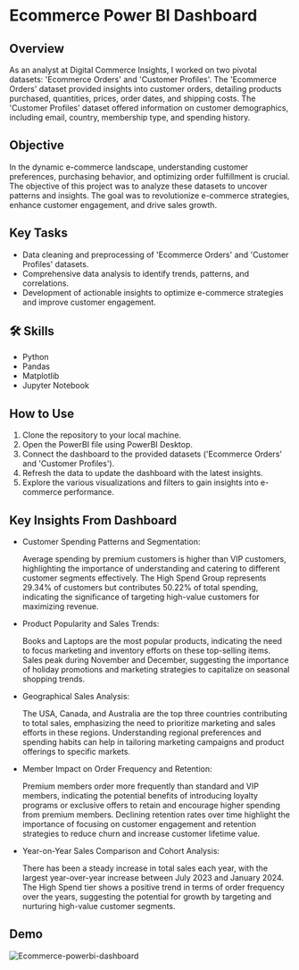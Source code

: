 
# Ecommerce Power BI Dashboard

## Overview
As an analyst at Digital Commerce Insights, I worked on two pivotal datasets: 'Ecommerce Orders' and 'Customer Profiles'. The 'Ecommerce Orders' dataset provided insights into customer orders, detailing products purchased, quantities, prices, order dates, and shipping costs. The 'Customer Profiles' dataset offered information on customer demographics, including email, country, membership type, and spending history.

## Objective
In the dynamic e-commerce landscape, understanding customer preferences, purchasing behavior, and optimizing order fulfillment is crucial. The objective of this project was to analyze these datasets to uncover patterns and insights. The goal was to revolutionize e-commerce strategies, enhance customer engagement, and drive sales growth.

## Key Tasks
- Data cleaning and preprocessing of 'Ecommerce Orders' and 'Customer Profiles' datasets.
- Comprehensive data analysis to identify trends, patterns, and correlations.
- Development of actionable insights to optimize e-commerce strategies and improve customer engagement.






## 🛠 Skills
- Python
- Pandas
- Matplotlib
- Jupyter Notebook


## How to Use
1. Clone the repository to your local machine.
2. Open the PowerBI file using PowerBI Desktop.
3. Connect the dashboard to the provided datasets ('Ecommerce Orders' and 'Customer Profiles').
4. Refresh the data to update the dashboard with the latest insights.
5. Explore the various visualizations and filters to gain insights into e-commerce performance.
    
## Key Insights From Dashboard

- Customer Spending Patterns and Segmentation:

    Average spending by premium customers is higher than VIP    customers, highlighting the importance of understanding and catering to different customer segments effectively.
    The High Spend Group represents 29.34% of customers but contributes 50.22% of total spending, indicating the significance of targeting high-value customers for maximizing revenue.

- Product Popularity and Sales Trends:

    Books and Laptops are the most popular products, indicating the need to focus marketing and inventory efforts on these top-selling items.
    Sales peak during November and December, suggesting the importance of holiday promotions and marketing strategies to capitalize on seasonal shopping trends.

- Geographical Sales Analysis:

    The USA, Canada, and Australia are the top three countries contributing to total sales, emphasizing the need to prioritize marketing and sales efforts in these regions.
    Understanding regional preferences and spending habits can help in tailoring marketing campaigns and product offerings to specific markets.

- Member Impact on Order Frequency and Retention:

    Premium members order more frequently than standard and VIP members, indicating the potential benefits of introducing loyalty programs or exclusive offers to retain and encourage higher spending from premium members.
    Declining retention rates over time highlight the importance of focusing on customer engagement and retention strategies to reduce churn and increase customer lifetime value.

- Year-on-Year Sales Comparison and Cohort Analysis:

    There has been a steady increase in total sales each year, with the largest year-over-year increase between July 2023 and January 2024.
    The High Spend tier shows a positive trend in terms of order frequency over the years, suggesting the potential for growth by targeting and nurturing high-value customer segments.

## Demo

![Ecommerce-powerbi-dashboard](https://github.com/Patrick-1324/Ecommerce-PowerBI-Dashboard/assets/59449931/4e91340f-d96d-4213-b694-5e6cecbd1dd6)

